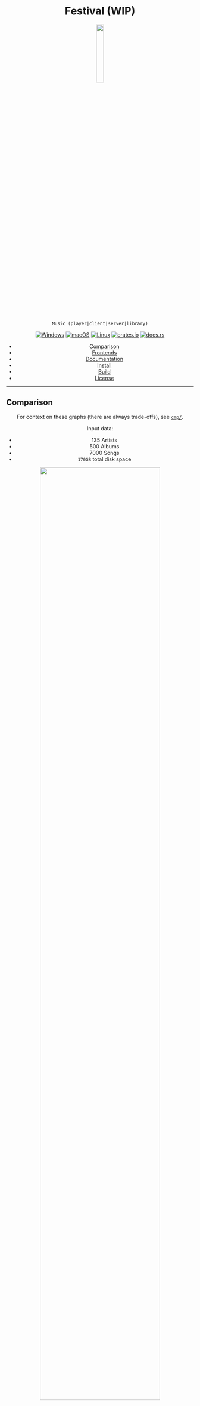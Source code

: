<div align="center">

# Festival (WIP)
<img src="assets/images/icon/512.png" width="20%"/>

`Music (player|client|server|library)`

[![Windows](https://github.com/hinto-janai/festival/actions/workflows/windows.yml/badge.svg)](https://github.com/hinto-janai/festival/actions/workflows/windows.yml) [![macOS](https://github.com/hinto-janai/festival/actions/workflows/macos.yml/badge.svg)](https://github.com/hinto-janai/festival/actions/workflows/macos.yml) [![Linux](https://github.com/hinto-janai/festival/actions/workflows/linux.yml/badge.svg)](https://github.com/hinto-janai/festival/actions/workflows/linux.yml) [![crates.io](https://img.shields.io/crates/v/shukusai.svg)](https://crates.io/crates/shukusai) [![docs.rs](https://docs.rs/shukusai/badge.svg)](https://docs.rs/shukusai)

* [Comparison](#Comparison)
* [Frontends](#Frontends)
* [Documentation](#Documentation)
* [Install](#Install)
* [Build](#Build)
* [License](#License)

</div>

---

## Comparison
<div align="center">

For context on these graphs (there are always trade-offs), see [`cmp/`](https://github.com/hinto-janai/festival/tree/main/cmp).

Input data:

- 135 Artists
- 500 Albums
- 7000 Songs
- `170GB` total disk space

<img src="assets/images/cmp/all.png" width="80%"/>

</div>

## Frontends
| Frontend                    | Released | Description |
|-----------------------------|----------|-------------|
| [`festival-gui`](https://github.com/hinto-janai/festival/tree/main/festival-gui) | 🔴       | `egui` GUI
| [`festival-web`](https://github.com/hinto-janai/festival/tree/main/festival-web) | 🔴       | `WASM` version of `egui` GUI
| [`festivald`](https://github.com/hinto-janai/festival/tree/main/festivald)       | 🔴       | Daemon ([`mpd`](https://github.com/MusicPlayerDaemon/MPD)-like)
| [`festival-cli`](https://github.com/hinto-janai/festival/tree/main/festival-cli) | 🔴       | CLI client that connects to `festivald`

## Documentation
1. For a broad overview of Festival's internals, see [`src/`](https://github.com/hinto-janai/festival/tree/main/src).
2. For library docs, see [`docs.rs`](https://docs.rs/shukusai).
3. For frontend docs, see the associated folder (e.g: [`festival-gui`](https://github.com/hinto-janai/festival/tree/main/festival-gui))

The crate [`festival`](https://crates.io/crates/festival) is being squatted, so instead, Festival's
original name, [`shukusai`](https://crates.io/crates/shukusai), is the name used to represent the internals.

`祝祭/shukusai` translated means: `Festival`.

In documentation:

- `shukusai` _specifically_ means Festival's internals
- `Festival` means a frontend OR the project as a whole

## Install
Pre-compiled binaries are available [here](https://github.com/hinto-janai/festival/releases), or on [Festival's website](https://festival.pm/downloads).

---

### Cargo
If you have `cargo`, you can install Festival from [`crates.io`](https://crates.io/crates/festival-gui):
```bash
cargo install festival-gui
```

---

### Arch
If you're on Arch Linux, you can install Festival from the [`AUR`](https://aur.archlinux.org/packages/festival-gui-bin):
```bash
paru festival-gui-bin
```

## Build
### General Info
You need [`cargo`](https://www.rust-lang.org/learn/get-started).

You also need to clone the `submodules` that include patched libraries found in [`external/`](https://github.com/hinto-janai/festival/tree/main/external):
```bash
git clone --recursive https://github.com/hinto-janai/festival
```

Building in this repo currently means building `festival-gui`. The produced binary is named `festival`.

There are `30` unit tests, you may want to run:
```
cargo test
```
before attempting a full build.

---

### Linux
The pre-compiled Linux binaries are built on Debian 11, you'll need these packages to build:
```
sudo apt install build-essential cmake libgtk-3-dev
```

After that, run:
```
cargo build --release
```

---

### macOS
On macOS, if you want the binary to have an icon, you must install [`cargo-bundle`](https://github.com/burtonageo/cargo-bundle).

After that, run:
```
cargo bundle --release
```
This bundles Festival into `Festival.app`, the way it comes in the pre-built tars for macOS.

---

### Windows
```
cargo build --release
```

There is a [`build.rs`](https://github.com/hinto-janai/festival/blob/main/build.rs) file in the repo solely for Windows-specific things:

1. It sets the icon in `File Explorer`
2. It statically links `VCRUNTIME140.dll` (the binary will not be portable without this)

## License
All of Festival is licensed under the [MIT License](https://github.com/hinto-janai/festival/blob/main/LICENSE).

All of the [fonts](https://github.com/hinto-janai/festival/tree/main/assets/fonts) Festival uses:

| Font                                                                    | License |
|-------------------------------------------------------------------------|---------|
| [Adobe Source Code Pro](https://github.com/adobe-fonts/source-code-pro) | `OFL-1.1`
| [Adobe Source Han Sans](https://github.com/adobe-fonts/source-han-sans) | `OFL-1.1`
| [JuliaMono](https://github.com/cormullion/juliamono)                    | `OFL-1.1`
| [Emoji Icon Font](https://github.com/jslegers/emoji-icon-font)          | `MIT`
| [Noto-Emoji](https://github.com/googlefonts/noto-emoji)                 | `OFL-1.1`
| [Hack](https://github.com/source-foundry/Hack)                          | `MIT`
| [Ubuntu](https://github.com/daltonmaag/ubuntu)                          | `Ubuntu Font License`

All of the libraries Festival (directly) uses:

| Library | Purpose | License |
|---------|---------|---------|
| [anyhow](https://github.com/dtolnay/anyhow)                        | Error handling           | `MIT` & `Apache-2.0`
| [benri](https://github.com/hinto-janai/benri)                      | General purpose macros   | `MIT`
| [chrono](https://github.com/chronotope/chrono)                     | Time formatting          | `MIT` & `Apache-2.0`
| [crossbeam_channel](https://github.com/crossbeam-rs/crossbeam)     | Thread message passing   | `MIT` & `Apache-2.0`
| [disk](https://github.com/hinto-janai/disk)                        | Saving to disk           | `MIT`
| [egui](https://github.com/emilk/egui)                              | GUI                      | `MIT` & `Apache-2.0`
| [egui_extras](https://github.com/emilk/egui/crates/egui_extras)    | GUI                      | `MIT` & `Apache-2.0`
| [eframe](https://github.com/emilk/egui/crates/eframe)              | GUI                      | `MIT` & `Apache-2.0`
| [egui-notify](https://github.com/ItsEthra/egui-notify)             | GUI                      | `MIT`
| [env_logger](https://github.com/rust-cli/env_logger)               | Logging                  | `MIT` & `Apache-2.0`
| [fast_image_resize](https://github.com/cykooz/fast_image_resize)   | Image processing         | `MIT` & `Apache-2.0`
| [image](https://github.com/image-rs/image)                         | Image processing         | `MIT`
| [infer](https://github.com/bojand/infer)                           | File MIME detection      | `MIT`
| [lazy_static](https://github.com/rust-lang-nursery/lazy-static.rs) | Lazy static macro        | `MIT` & `Apache-2.0`
| [lofty](https://github.com/Serial-ATA/lofty-rs)                    | Audio metadata parsing   | `MIT` & `Apache-2.0`
| [log](https://github.com/rust-lang/log)                            | Logging                  | `MIT` & `Apache-2.0`
| [notify](https://github.com/notify-rs/notify)                      | Filesystem watching      | `Artistic License 2.0` & `CC Zero 1.0`
| [mime_guess](https://github.com/abonander/mime_guess)              | File MIME detection      | `MIT`
| [rand](https://github.com/rust-random/rand)                        | RNG                      | `MIT` & `Apache-2.0`
| [rfd](https://github.com/PolyMeilex/rfd)                           | Native file dialog       | `MIT`
| [serde](https://github.com/serde-rs/serde)                         | (De)serialization        | `MIT` & `Apache-2.0`
| [serde_bytes](https://github.com/serde-rs/bytes)                   | (De)serialization        | `MIT` & `Apache-2.0`
| [souvlaki](https://github.com/Sinono3/souvlaki)                    | Native media controls    | `MIT`
| [strsim](https://github.com/dguo/strsim-rs)                        | String similarity        | `MIT`
| [Symphonia](https://github.com/pdeljanov/Symphonia)                | Audio demuxing, decoding | `MPL-2.0`
| [readable](https://github.com/hinto-janai/readable)                | Human readable data      | `MIT`
| [rolock](https://github.com/hinto-janai/rolock)                    | Read only lock           | `MIT`
| [walkdir](https://github.com/BurntSushi/walkdir)                   | Recursive PATH walking   | `MIT` & `Unlicense` 
